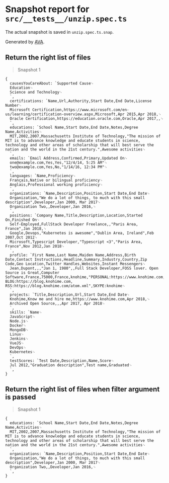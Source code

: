 # Snapshot report for `src/__tests__/unzip.spec.ts`

The actual snapshot is saved in `unzip.spec.ts.snap`.

Generated by [AVA](https://ava.li).

## Return the right list of files

> Snapshot 1

    {
      causesYouCareAbout: `Supported Cause␊
      Education␊
      Science and Technology␊
      `,
      certifications: `Name,Url,Authority,Start Date,End Date,License Number␊
      Microsoft Certification,https://www.microsoft.com/en-us/learning/certification-overview.aspx,Microsoft,Apr 2015,Apr 2018,␊
      Oracle Certification,https://education.oracle.com,Oracle,Apr 2017,,␊
      `,
      educations: `School Name,Start Date,End Date,Notes,Degree Name,Activities␊
      MIT,2002,2007,Massachusetts Institute of Technology,"The mission of MIT is to advance knowledge and educate students in science, technology and other areas of scholarship that will best serve the nation and the world in the 21st century.",Awesome activities␊
      `,
      emails: `Email Address,Confirmed,Primary,Updated On␊
      one@example.com,Yes,Yes,"12/4/14, 5:25 AM"␊
      two@example.com,Yes,No,"1/14/16, 12:34 PM"␊
      `,
      languages: `Name,Proficiency␊
      Français,Native or bilingual proficiency␊
      Anglais,Professional working proficiency␊
      `,
      organizations: `Name,Description,Position,Start Date,End Date␊
      Organization,"We do a lot of things, to much with this small description",Developer,Jan 2000, Mar 2017␊
      Organization Two,,Developer,Jan 2016,␊
      `,
      positions: `Company Name,Title,Description,Location,Started On,Finished On␊
      Self-Employed,FullStack Developer Freelance,,"Paris Area, France",Jan 2018,␊
      Google,Devops,"Kubernetes is awesome","Dublin Area, Ireland",Feb 2007,Oct 2012␊
      Microsoft,Typescript Developer,"Typescript <3","Paris Area, France",Nov 2012,Jan 2018␊
      `,
      profile: `First Name,Last Name,Maiden Name,Address,Birth Date,Contact Instructions,Headline,Summary,Industry,Country,Zip Code,Geo Location,Twitter Handles,Websites,Instant Messengers␊
      Jean,Dupont,,,"Jan 1, 1980",,Full Stack Developer,FOSS lover. Open Source is Great,Computer Software,France,75000,France,knohime,"PERSONAL:https://www.knohime.com, BLOG:https://blog.knohime.com, RSS:https://blog.knohime.com/atom.xml",SKYPE:knohime␊
      `,
      projects: `Title,Description,Url,Start Date,End Date␊
      Knohime,Know me and hire me,https://www.knohime.com,Apr 2018,␊
      Archived Open Source,,,Apr 2017, Apr 2018␊
      `,
      skills: `Name␊
      JavaScript␊
      Node.js␊
      Docker␊
      MongoDB␊
      Linux␊
      Jenkins␊
      VueJS␊
      DevOps␊
      Kubernetes␊
      `,
      testScores: `Test Date,Description,Name,Score␊
      Jul 2012,"Graduation description",Test name,Graduated␊
      `,
    }

## Return the right list of files when filter argument is passed

> Snapshot 1

    {
      educations: `School Name,Start Date,End Date,Notes,Degree Name,Activities␊
      MIT,2002,2007,Massachusetts Institute of Technology,"The mission of MIT is to advance knowledge and educate students in science, technology and other areas of scholarship that will best serve the nation and the world in the 21st century.",Awesome activities␊
      `,
      organizations: `Name,Description,Position,Start Date,End Date␊
      Organization,"We do a lot of things, to much with this small description",Developer,Jan 2000, Mar 2017␊
      Organization Two,,Developer,Jan 2016,␊
      `,
    }
